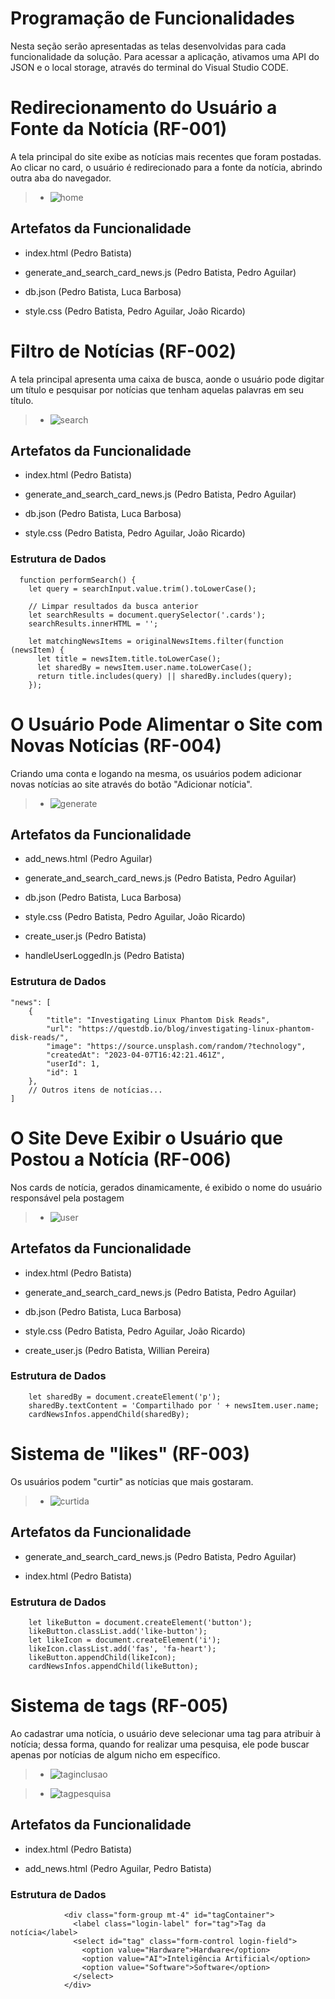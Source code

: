 # Programação de Funcionalidades


Nesta seção serão apresentadas as telas desenvolvidas para cada funcionalidade da solução. Para acessar a aplicação, ativamos uma API do JSON e o local storage, através do terminal do Visual Studio CODE.


# Redirecionamento do Usuário a Fonte da Notícia (RF-001)

A tela principal do site exibe as notícias mais recentes que foram postadas. Ao clicar no card, o usuário é redirecionado para a fonte da notícia, abrindo outra aba do navegador.

> - ![home](img/home.png)

## Artefatos da Funcionalidade

- index.html (Pedro Batista)

- generate_and_search_card_news.js (Pedro Batista, Pedro Aguilar)

- db.json (Pedro Batista, Luca Barbosa)

- style.css (Pedro Batista, Pedro Aguilar, João Ricardo)


# Filtro de Notícias (RF-002)

A tela principal apresenta uma caixa de busca, aonde o usuário pode digitar um título e pesquisar por notícias que tenham aquelas palavras em seu título.

> - ![search](img/search.png)

## Artefatos da Funcionalidade

- index.html (Pedro Batista)

- generate_and_search_card_news.js (Pedro Batista, Pedro Aguilar)

- db.json (Pedro Batista, Luca Barbosa)

- style.css (Pedro Batista, Pedro Aguilar, João Ricardo)

### Estrutura de Dados

```
  function performSearch() {
    let query = searchInput.value.trim().toLowerCase();

    // Limpar resultados da busca anterior
    let searchResults = document.querySelector('.cards');
    searchResults.innerHTML = '';

    let matchingNewsItems = originalNewsItems.filter(function (newsItem) {
      let title = newsItem.title.toLowerCase();
      let sharedBy = newsItem.user.name.toLowerCase();
      return title.includes(query) || sharedBy.includes(query);
    });
```

# O Usuário Pode Alimentar o Site com Novas Notícias (RF-004)

Criando uma conta e logando na mesma, os usuários podem adicionar novas notícias ao site através do botão "Adicionar notícia".

> - ![generate](img/generate.png)

## Artefatos da Funcionalidade

- add_news.html (Pedro Aguilar)

- generate_and_search_card_news.js (Pedro Batista, Pedro Aguilar)

- db.json (Pedro Batista, Luca Barbosa)

- style.css (Pedro Batista, Pedro Aguilar, João Ricardo)

- create_user.js (Pedro Batista)

- handleUserLoggedIn.js (Pedro Batista)

### Estrutura de Dados

```
"news": [
    {
        "title": "Investigating Linux Phantom Disk Reads",
        "url": "https://questdb.io/blog/investigating-linux-phantom-disk-reads/",
        "image": "https://source.unsplash.com/random/?technology",
        "createdAt": "2023-04-07T16:42:21.461Z",
        "userId": 1,
        "id": 1
    },
    // Outros itens de notícias...
]
```
# O Site Deve Exibir o Usuário que Postou a Notícia (RF-006)

Nos cards de notícia, gerados dinamicamente, é exibido o nome do usuário responsável pela postagem

> - ![user](img/user.png)

## Artefatos da Funcionalidade

- index.html (Pedro Batista)

- generate_and_search_card_news.js (Pedro Batista, Pedro Aguilar)

- db.json (Pedro Batista, Luca Barbosa)

- style.css (Pedro Batista, Pedro Aguilar, João Ricardo)

- create_user.js (Pedro Batista, Willian Pereira)

### Estrutura de Dados

```
    let sharedBy = document.createElement('p');
    sharedBy.textContent = 'Compartilhado por ' + newsItem.user.name;
    cardNewsInfos.appendChild(sharedBy);
```

# Sistema de "likes" (RF-003)

Os usuários podem "curtir" as notícias que mais gostaram.

> - ![curtida](img/curtida.png)

## Artefatos da Funcionalidade

- generate_and_search_card_news.js (Pedro Batista, Pedro Aguilar)

- index.html (Pedro Batista)

### Estrutura de Dados

```
    let likeButton = document.createElement('button');
    likeButton.classList.add('like-button');
    let likeIcon = document.createElement('i');
    likeIcon.classList.add('fas', 'fa-heart');
    likeButton.appendChild(likeIcon);
    cardNewsInfos.appendChild(likeButton);
```

# Sistema de tags (RF-005)

Ao cadastrar uma notícia, o usuário deve selecionar uma tag para atribuir à notícia; dessa forma, quando for realizar uma pesquisa, ele pode buscar apenas por notícias de algum nicho em específico.

> - ![taginclusao](img/taginclusao.png)

> - ![tagpesquisa](img/tagpesquisa.png)

## Artefatos da Funcionalidade

- index.html (Pedro Batista)

- add_news.html (Pedro Aguilar, Pedro Batista)

### Estrutura de Dados

```
            <div class="form-group mt-4" id="tagContainer">
              <label class="login-label" for="tag">Tag da notícia</label>
              <select id="tag" class="form-control login-field">
                <option value="Hardware">Hardware</option>
                <option value="AI">Inteligência Artificial</option>
                <option value="Software">Software</option>
              </select>
            </div>
```































